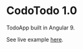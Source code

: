 # CodoTodo 1.0

TodoApp built in Angular 9.

See live example [here](https://codotodo-ad478.web.app/).
